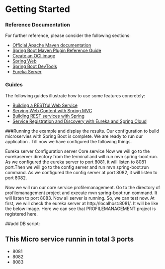 # Getting Started

### Reference Documentation
For further reference, please consider the following sections:

* [Official Apache Maven documentation](https://maven.apache.org/guides/index.html)
* [Spring Boot Maven Plugin Reference Guide](https://docs.spring.io/spring-boot/docs/2.4.5/maven-plugin/reference/html/)
* [Create an OCI image](https://docs.spring.io/spring-boot/docs/2.4.5/maven-plugin/reference/html/#build-image)
* [Spring Web](https://docs.spring.io/spring-boot/docs/2.4.5/reference/htmlsingle/#boot-features-developing-web-applications)
* [Spring Boot DevTools](https://docs.spring.io/spring-boot/docs/2.4.5/reference/htmlsingle/#using-boot-devtools)
* [Eureka Server](https://docs.spring.io/spring-cloud-netflix/docs/current/reference/html/#spring-cloud-eureka-server)

### Guides
The following guides illustrate how to use some features concretely:

* [Building a RESTful Web Service](https://spring.io/guides/gs/rest-service/)
* [Serving Web Content with Spring MVC](https://spring.io/guides/gs/serving-web-content/)
* [Building REST services with Spring](https://spring.io/guides/tutorials/bookmarks/)
* [Service Registration and Discovery with Eureka and Spring Cloud](https://spring.io/guides/gs/service-registration-and-discovery/)

###Running the example and display the results.
Our configuration to build microservies with Spring Boot is complete. We are ready to run our application . Till now we have configured the following things.

Eureka server
Configuration server
Core service
Now we will go to the eurekaserver directory from the terminal and will run mvn spring-boot:run. As we configured the eureka server to port 8081, it will listen to 8081 port.Then we will go to the config server and run mvn spring-boot:run command. As we configured the config server at port 8082, it will listen to port 8082.

Now we will run our core service profilemanagement. Go to the directory of profilemanagement project and execute mvn spring-boot:run command. It will listen to port 8083. Now all server is running. So, we can test now. At first, we will check the eureka server at http://localhost:8081/. It will be like the below image. Here we can see that PROFILEMANAGEMENT project is registered here.

 
##add DB script:
 
## This Micro service runnin in total 3 ports
* 8081
* 8082
* 8083
 
